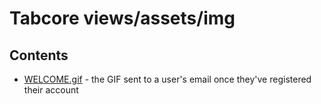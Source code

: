 # Tabcore views/assets/img

## Contents

- [WELCOME.gif](https://github.com/ccapdev1920T2/s11g5/blob/master/views/assets/img/welcome/WELCOME.gif) - the GIF sent to a user's email once they've registered their account
